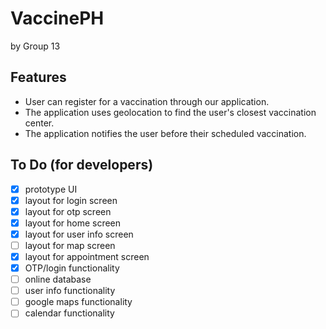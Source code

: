 # VaccinePH
by Group 13

## Features
- User can register for a vaccination through our application.
- The application uses geolocation to find the user's closest vaccination center.
- The application notifies the user before their scheduled vaccination.

## To Do (for developers)
- [x] prototype UI
- [x] layout for login screen
- [x] layout for otp screen
- [x] layout for home screen
- [x] layout for user info screen
- [ ] layout for map screen
- [x] layout for appointment screen
- [x] OTP/login functionality
- [ ] online database
- [ ] user info functionality
- [ ] google maps functionality
- [ ] calendar functionality
